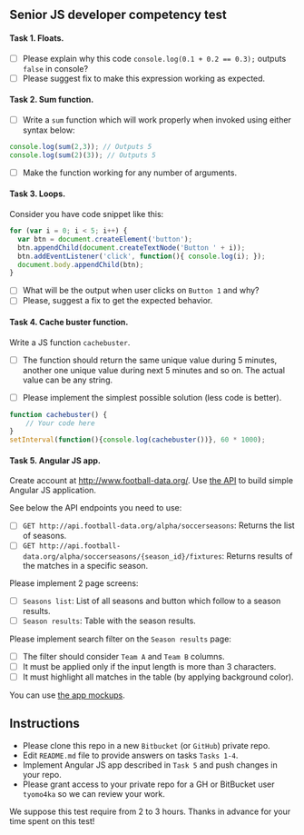 ## Senior JS developer competency test

#### Task 1. Floats.

- [ ] Please explain why this code `console.log(0.1 + 0.2 == 0.3);` outputs `false` in console? 
- [ ] Please suggest fix to make this expression working as expected.

#### Task 2. Sum function.

- [ ] Write a `sum` function which will work properly when invoked using either syntax below: 

```javascript
console.log(sum(2,3)); // Outputs 5 
console.log(sum(2)(3)); // Outputs 5
``` 

- [ ] Make the function working for any number of arguments.

#### Task 3. Loops.

Consider you have code snippet like this: 

```javascript
for (var i = 0; i < 5; i++) {
  var btn = document.createElement('button');
  btn.appendChild(document.createTextNode('Button ' + i));
  btn.addEventListener('click', function(){ console.log(i); });
  document.body.appendChild(btn);
}
```

- [ ] What will be the output when user clicks on `Button 1` and why? 
- [ ] Please, suggest a fix to get the expected behavior.

#### Task 4. Cache buster function.

Write a JS function `cachebuster`. 
- [ ] The function should return the same unique value during 5 minutes, another one unique value during next 5 minutes and so on. 
The actual value can be any string. 
- [ ] Please implement the simplest possible solution (less code is better).


```javascript
function cachebuster() {
    // Your code here
}
setInterval(function(){console.log(cachebuster())}, 60 * 1000); 

```

#### Task 5. Angular JS app.

Create account at http://www.football-data.org/. 
Use [the API](http://api.football-data.org/docs/latest/index.html) to build simple Angular JS application.

See below the API endpoints you need to use:

- [ ] `GET http://api.football-data.org/alpha/soccerseasons`: Returns the list of seasons.
- [ ] `GET http://api.football-data.org/alpha/soccerseasons/{season_id}/fixtures`: Returns results of the matches in a specific season.
 
Please implement 2 page screens:

- [ ] `Seasons list`: List of all seasons and button which follow to a season results.
- [ ] `Season results`: Table with the season results. 

Please implement search filter on the `Season results` page: 

- [ ] The filter should consider `Team A` and `Team B` columns. 
- [ ] It must be applied only if the input length is more than 3 characters. 
- [ ] It must highlight all matches in the table (by applying background color).   

You can use [the app mockups](https://www.dropbox.com/s/bn3y6ut7rc24apg/Mocks.zip?dl=0). 

## Instructions

- Please clone this repo in a new `Bitbucket` (or `GitHub`) private repo.
- Edit `README.md` file to provide answers on tasks `Tasks 1-4`. 
- Implement Angular JS app described in `Task 5` and push changes in your repo.
- Please grant access to your private repo for a GH or BitBucket user `tyomo4ka` so we can review your work. 

We suppose this test require from 2 to 3 hours. Thanks in advance for your time spent on this test! 
